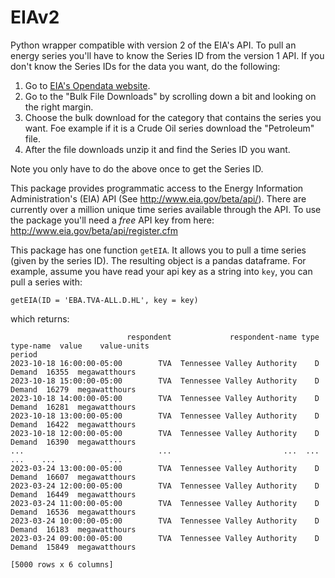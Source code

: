 # EIAv2

Python wrapper compatible with version 2 of the EIA's API.  To pull an energy series you'll have to know the Series ID from the version 1 API.  If you don't know the Series IDs for the data you want, do the following:

1.  Go to [EIA's Opendata website](https://www.eia.gov/opendata/).
2.  Go to the "Bulk File Downloads" by scrolling down a bit and looking on the right margin.
3.  Choose the bulk download for the category that contains the series you want.  Foe example if it is a Crude Oil series download the "Petroleum" file.
4.  After the file downloads unzip it and find the Series ID you want. 

Note you only have to do the above once to get the Series ID.

This package provides programmatic access to the Energy Information Administration's (EIA) API (See http://www.eia.gov/beta/api/).  There are currently over a million unique time series available through the API.  To use the package you'll need a *free* API key from here: http://www.eia.gov/beta/api/register.cfm

This package has one function `getEIA`.  It allows you to pull a time series (given by the series ID).  The resulting object is a pandas dataframe.  For example, assume you have read your api key as a string into `key`, you can pull a series with:

`getEIA(ID = 'EBA.TVA-ALL.D.HL', key = key)`

which returns:

```
                          respondent             respondent-name type type-name  value    value-units
period                                                                                               
2023-10-18 16:00:00-05:00        TVA  Tennessee Valley Authority    D    Demand  16355  megawatthours
2023-10-18 15:00:00-05:00        TVA  Tennessee Valley Authority    D    Demand  16279  megawatthours
2023-10-18 14:00:00-05:00        TVA  Tennessee Valley Authority    D    Demand  16281  megawatthours
2023-10-18 13:00:00-05:00        TVA  Tennessee Valley Authority    D    Demand  16422  megawatthours
2023-10-18 12:00:00-05:00        TVA  Tennessee Valley Authority    D    Demand  16390  megawatthours
...                              ...                         ...  ...       ...    ...            ...
2023-03-24 13:00:00-05:00        TVA  Tennessee Valley Authority    D    Demand  16607  megawatthours
2023-03-24 12:00:00-05:00        TVA  Tennessee Valley Authority    D    Demand  16449  megawatthours
2023-03-24 11:00:00-05:00        TVA  Tennessee Valley Authority    D    Demand  16536  megawatthours
2023-03-24 10:00:00-05:00        TVA  Tennessee Valley Authority    D    Demand  16183  megawatthours
2023-03-24 09:00:00-05:00        TVA  Tennessee Valley Authority    D    Demand  15849  megawatthours

[5000 rows x 6 columns]
```
